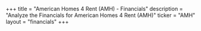 +++
title = "American Homes 4 Rent (AMH) - Financials"
description = "Analyze the Financials for American Homes 4 Rent (AMH)"
ticker = "AMH"
layout = "financials"
+++

